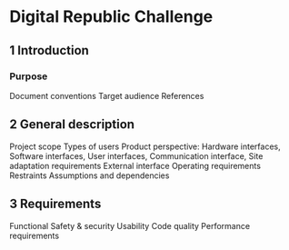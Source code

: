 # Digital Republic Challenge

## 1 Introduction

### Purpose



Document conventions
Target audience
References

## 2 General description

Project scope
Types of users
Product perspective: Hardware interfaces, Software interfaces, User interfaces, Communication interface, Site adaptation requirements
External interface
Operating requirements
Restraints
Assumptions and dependencies

## 3 Requirements

Functional
Safety & security
Usability
Code quality
Performance requirements
